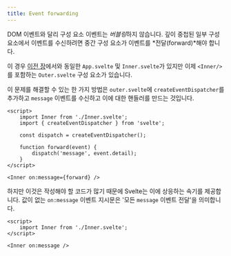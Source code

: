 ```yaml
---
title: Event forwarding
---
```


DOM 이벤트와 달리 구성 요소 이벤트는 *버블링*하지 않습니다. 깊이 중첩된 일부 구성 요소에서 이벤트를 수신하려면 중간 구성 요소가 이벤트를 *전달(forward)*해야 합니다.

이 경우 [이전 장](/tutorial/component-events)에서와 동일한 `App.svelte` 및 `Inner.svelte`가 있지만 이제 `<Inner/>`를 포함하는 `Outer.svelte` 구성 요소가 있습니다.

이 문제를 해결할 수 있는 한 가지 방법은 `outer.svelte`에 `createEventDispatcher`를 추가하고 `message` 이벤트를 수신하고 이에 대한 핸들러를 만드는 것입니다.

```svelte
<script>
	import Inner from './Inner.svelte';
	import { createEventDispatcher } from 'svelte';

	const dispatch = createEventDispatcher();

	function forward(event) {
		dispatch('message', event.detail);
	}
</script>

<Inner on:message={forward} />
```

하지만 이것은 작성해야 할 코드가 많기 때문에 Svelte는 이에 상응하는 속기를 제공합니다. 값이 없는 `on:message` 이벤트 지시문은 '모든 `message` 이벤트 전달'을 의미합니다.

```svelte
<script>
	import Inner from './Inner.svelte';
</script>

<Inner on:message />
```
